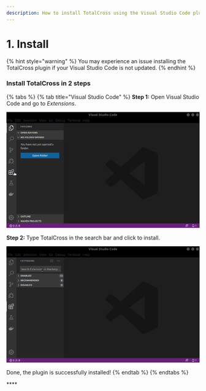 ```yaml
---
description: How to install TotalCross using the Visual Studio Code plugin
---
```


# 1. Install

{% hint style="warning" %}
You may experience an issue installing the TotalCross plugin if your Visual Studio Code is not updated.
{% endhint %}

### Install TotalCross in 2 steps

{% tabs %}
{% tab title="Visual Studio Code" %}
**Step 1:** Open Visual Studio Code and go to _Extensions_.

![Finding the Extensions panel on Visual Studio Code](../../.gitbook/assets/extensions%20%281%29.gif)

**Step 2:** Type TotalCross in the search bar and click to install.

![Installing the TotalCross plugin](../../.gitbook/assets/totalcross.gif)

Done, the plugin is successfully installed! 
{% endtab %}
{% endtabs %}

\*\*\*\*

